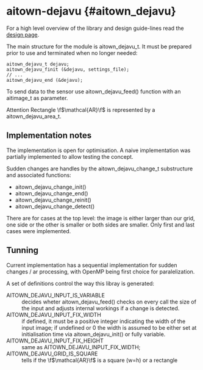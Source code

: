 aitown-dejavu                         {#aitown_dejavu}
=============

For a high level overview of the library and design guide-lines read the
[design page](http://tnick.github.io/aitown/reference/aitown-dejavu.html).

The main structure for the module is aitown_dejavu_t. It must be prepared prior
to use and terminated when no longer needed:

~~~~~~~~~~~~~~~~~~~~~~~~~~~~~~~~~{.c}
aitown_dejavu_t dejavu;
aitown_dejavu_finit (&dejavu, settings_file);
// ...
aitown_dejavu_end (&dejavu);
~~~~~~~~~~~~~~~~~~~~~~~~~~~~~~~~~

To send data to the sensor use aitown_dejavu_feed() function with an
aitimage_t as parameter.

Attention Rectangle \f$\mathcal{AR}\f$ is represented by a aitown_dejavu_area_t.


Implementation notes
--------------------

The implementation is open for optimisation. A naive implementation was
partially implemented to allow testing the concept.

Sudden changes are handles by the aitown_dejavu_change_t substructure
and associated functions:

- aitown_dejavu_change_init()
- aitown_dejavu_change_end()
- aitown_dejavu_change_reinit()
- aitown_dejavu_change_detect()

There are for cases at the top level: the image is either larger
than our grid, one side or the other is smaller or both sides are smaller.
Only first and last cases were implemented.


Tunning
-------

Current implementation has a sequential
implementation for sudden changes / ar processing,
with OpenMP being first choice for paralelization.


A set of definitions control the way this libray is generated:

<dl>
    <dt>AITOWN_DEJAVU_INPUT_IS_VARIABLE</dt>
    <dd>
        decides wheter aitown_dejavu_feed() checks on every call the
        size of the input and adjusts internal workings if a change is
        detected.
    </dd>
    <dt>AITOWN_DEJAVU_INPUT_FIX_WIDTH</dt>
    <dd>
        if defined, it must be a positive integer indicating the width of the
        input image; if undefined or 0 the width is assumed to be either
        set at initialisation time via aitown_dejavu_init() or fully variable.
    </dd>
    <dt>AITOWN_DEJAVU_INPUT_FIX_HEIGHT </dt>
    <dd>
        same as AITOWN_DEJAVU_INPUT_FIX_WIDTH;
    </dd>
    <dt>AITOWN_DEJAVU_GRID_IS_SQUARE</dt>
    <dd>
        tells if the \f$\mathcal{AR}\f$ is a square (w=h) or a rectangle
    </dd>
</dl>

